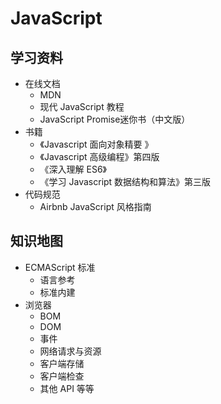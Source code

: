 # JavaScript

## 学习资料
- 在线文档
    - MDN 
    - 现代 JavaScript 教程
    - JavaScript Promise迷你书（中文版）
- 书籍
    - 《Javascript 面向对象精要 》
    - 《Javascript 高级编程》第四版
    - 《深入理解 ES6》
    - 《学习 Javascript 数据结构和算法》第三版
- 代码规范
    - Airbnb JavaScript 风格指南

## 知识地图
- ECMAScript 标准
    - 语言参考
    - 标准内建
- 浏览器
    - BOM
    - DOM
    - 事件
    - 网络请求与资源
    - 客户端存储
    - 客户端检查
    - 其他 API 等等


